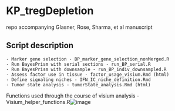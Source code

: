 # KP_tregDepletion
repo accompanying Glasner, Rose, Sharma, et al manuscript

## Script description

	- Marker gene selection - BP_marker_gene_selection_nonMerged.R
	- Run BayesPrism with serial sections - run_BP_serial.R
	- Run BayesPrism with downsample - run_BP_indiv_downsampled.R
	- Assess factor use in tissue - factor_usage_visium.Rmd (html)
	- Define signaling niches - IFN_IC_niche_definition.Rmd
	- Tumor state analysis - tumorState_analysis.Rmd (html)
Functions used through the course of visium analysis - Visium_helper_functions.R![image](https://user-images.githubusercontent.com/4626152/206810345-f8267187-74b1-4bdd-bd28-fbc004735366.png)
